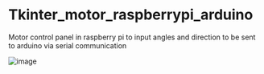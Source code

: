 # Tkinter_motor_raspberrypi_arduino
Motor control panel in raspberry pi to input angles and direction to be sent to arduino via serial communication

![image](https://github.com/saidijongo/Tkinter_motor_raspberrypi_arduino/assets/31678025/0cd9ec88-e155-4287-a536-7505af0f54ba) 



